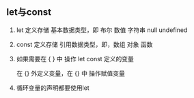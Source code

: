 ## let与const

1. let 定义存储 基本数据类型，即    布尔 数值 字符串 null undefined

2. const 定义存储 引用数据类型，即，数组 对象 函数

3. 如果需要在 { } 中 操作 let const 定义的变量

   在 {} 外定义变量，在 {} 中 操作赋值变量

4. 循环变量的声明都要使用let

   